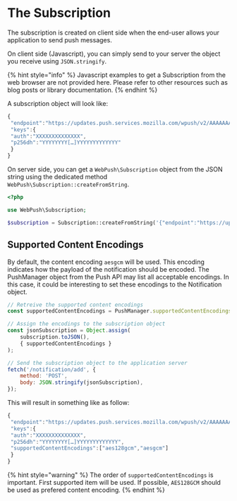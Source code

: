 # The Subscription

The subscription is created on client side when the end-user allows your application to send push messages.

On client side \(Javascript\), you can simply send to your server the object you receive using `JSON.stringify`.

{% hint style="info" %}
Javascript examples to get a Subscription from the web browser are not provided here. Please refer to other resources such as blog posts or library documentation.
{% endhint %}

A subscription object will look like:

```javascript
{
 "endpoint":"https://updates.push.services.mozilla.com/wpush/v2/AAAAAAAA[…]AAAAAAAAA",
 "keys":{
 "auth":"XXXXXXXXXXXXXX",
 "p256dh":"YYYYYYYY[…]YYYYYYYYYYYYY"
 }
}
```

On server side, you can get a `WebPush\Subscription` object from the JSON string using the dedicated method `WebPush\Subscription::createFromString`.

```php
<?php

use WebPush\Subscription;

$subscription = Subscription::createFromString('{"endpoint":"https://updates.push.services.mozilla.com/wpush/v2/AAAAAAAA[…]AAAAAAAAA","keys":{"auth":"XXXXXXXXXXXXXX","p256dh":"YYYYYYYY[…]YYYYYYYYYYYYY"}}');
```

## Supported Content Encodings

By default, the content encoding `aesgcm` will be used. This encoding indicates how the payload of the notification should be encoded. The PushManager object from the Push API may list all acceptable encodings. In this case, it could be interesting to set these encodings to the Notification object.

```javascript
// Retreive the supported content encodings
const supportedContentEncodings = PushManager.supportedContentEncodings || ['aesgcm'];

// Assign the encodings to the subscription object
const jsonSubscription = Object.assign(
    subscription.toJSON(),
    { supportedContentEncodings }
);

// Send the subscription object to the application server
fetch('/notification/add', {
    method: 'POST',
    body: JSON.stringify(jsonSubscription),
});
```

This will result in something like as follow:

```javascript
{
 "endpoint":"https://updates.push.services.mozilla.com/wpush/v2/AAAAAAAA[…]AAAAAAAAA",
 "keys":{
 "auth":"XXXXXXXXXXXXXX",
 "p256dh":"YYYYYYYY[…]YYYYYYYYYYYYY",
 "supportedContentEncodings":["aes128gcm","aesgcm"]
 }
}
```

{% hint style="warning" %}
The order of `supportedContentEncodings` is important. First supported item will be used. If possible, `AES128GCM` should be used as prefered content encoding.
{% endhint %}

